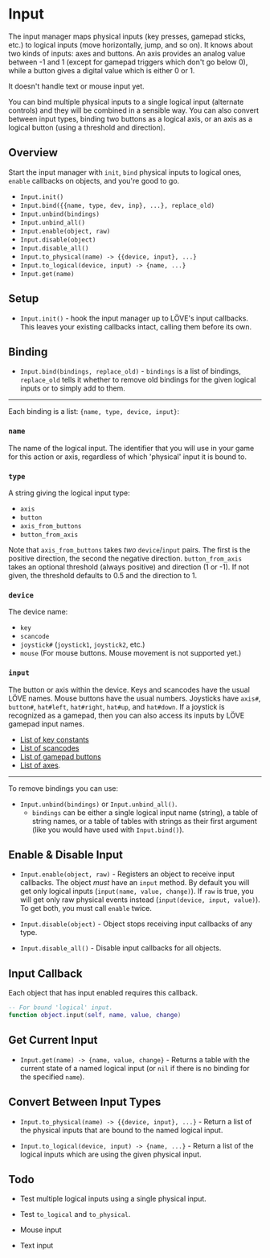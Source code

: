 Input
=====

The input manager maps physical inputs (key presses, gamepad
sticks, etc.) to logical inputs (move horizontally, jump, and so
on).  It knows about two kinds of inputs: axes and buttons.  An
axis provides an analog value between -1 and 1 (except for
gamepad triggers which don't go below 0), while a button gives a
digital value which is either 0 or 1.

It doesn't handle text or mouse input yet.

You can bind multiple physical inputs to a single logical input
(alternate controls) and they will be combined in a sensible
way.  You can also convert between input types, binding two
buttons as a logical axis, or an axis as a logical button (using
a threshold and direction).

Overview
--------

Start the input manager with `init`, `bind` physical inputs to
logical ones, `enable` callbacks on objects, and you're good to
go.

* `Input.init()`
* `Input.bind({{name, type, dev, inp}, ...}, replace_old)`
* `Input.unbind(bindings)`
* `Input.unbind_all()`
* `Input.enable(object, raw)`
* `Input.disable(object)`
* `Input.disable_all()`
* `Input.to_physical(name) -> {{device, input}, ...}`
* `Input.to_logical(device, input) -> {name, ...}`
* `Input.get(name)`


Setup
-----

* `Input.init()` - hook the input manager up to LÖVE's input
  callbacks.  This leaves your existing callbacks intact,
  calling them before its own.

Binding
-------

* `Input.bind(bindings, replace_old)` - `bindings` is a list of
  bindings, `replace_old` tells it whether to remove old
  bindings for the given logical inputs or to simply add to
  them.

---

Each binding is a list: `{name, type, device, input}`:


### `name`
The name of the logical input. The identifier that you will use in your game for this action or axis, regardless of which 'physical' input it is bound to.

### `type`
A string giving the logical input type:
 * `axis`
 * `button`
 * `axis_from_buttons`
 * `button_from_axis`

Note that `axis_from_buttons` takes *two* `device`/`input` pairs. The first is the positive direction, the second the negative direction.  `button_from_axis` takes an optional threshold (always positive) and direction (1 or -1).  If not given, the threshold defaults to 0.5 and the direction to 1.

### `device`
The device name:
 * `key`
 * `scancode`
 * `joystick#` (`joystick1`, `joystick2`, etc.)
 * `mouse` (For mouse buttons. Mouse movement is not supported yet.)

### `input`
The button or axis within the device. Keys and scancodes have the usual LÖVE names. Mouse buttons have the usual numbers. Joysticks have `axis#`, `button#`, `hat#left`, `hat#right`, `hat#up`, and `hat#down`. If a joystick is recognized as a gamepad, then you can also access its inputs by LÖVE gamepad input names.

* [List of key constants](https://love2d.org/wiki/KeyConstant)
* [List of scancodes](https://love2d.org/wiki/Scancode)
* [List of gamepad buttons](https://love2d.org/wiki/GamepadButton)
* [List of axes](https://love2d.org/wiki/GamepadAxis).

---

To remove bindings you can use:
 * `Input.unbind(bindings)` or `Input.unbind_all()`.
   * `bindings` can be either a single logical input name (string), a table of string names, or a table of tables with strings as their first argument (like you would have used with `Input.bind()`).

Enable & Disable Input
----------------------

* `Input.enable(object, raw)` - Registers an object to receive
  input callbacks.  The object *must* have an `input` method.
  By default you will get only logical inputs (`input(name,
  value, change)`).  If `raw` is true, you will get only raw
  physical events instead (`input(device, input, value)`).  To
  get both, you must call `enable` twice.

* `Input.disable(object)` - Object stops receiving input
  callbacks of any type.

* `Input.disable_all()` - Disable input callbacks for all
  objects.

Input Callback
--------------

Each object that has input enabled requires this callback.

```lua
-- For bound 'logical' input.
function object.input(self, name, value, change)
```

Get Current Input
-----------------

* `Input.get(name) -> {name, value, change}` - Returns a table
  with the current state of a named logical input (or `nil` if
  there is no binding for the specified `name`).

Convert Between Input Types
---------------------------

* `Input.to_physical(name) -> {{device, input}, ...}` - Return a
  list of the physical inputs that are bound to the named
  logical input.

* `Input.to_logical(device, input) -> {name, ...}` - Return a
  list of the logical inputs which are using the given physical
  input.


Todo
----

* Test multiple logical inputs using a single physical input.

* Test `to_logical` and `to_physical`.

* Mouse input

* Text input
